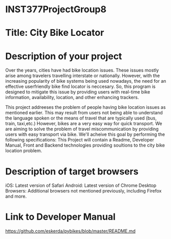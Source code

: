 # INST377ProjectGroup8
# Title: City Bike Locator


# Description of your project

Over the years, cities have had bike location issues. These issues mostly arise among travelers travelling interstate or nationally. However, with the increasing popularity of bike systems being used nowadays, the need for an effective userfriendly bike find locator is neccesary. So, this program is designed to mitigate this issue by providing users with real-time bike information, availability, location, and other enhancing trackers. 

This project addreeses the problem of people having bike location issues as mentioned earlier. This may result from users not  being able to understand the language spoken or the means of travel that are typically used (bus, train, taxi,etc.) However, bikes are a very easy way for quick transport. We are aiming to solve the problem of travel
miscommunication by providing users with easy transport via bike. We'll acheive this goal by performing the following specifications:
This Project will contain a Readme, Developer Manual, Front and Backend technologies providing soultions to the city bike location problem.




# Description of target browsers 
iOS: Latest version of Safari
Android: Latest version of Chrome
Desktop Browsers: Additional browsers not mentioned previously, including Firefox and more.




# Link to Developer Manual
https://github.com/eskerda/pybikes/blob/master/README.md

